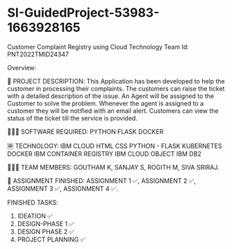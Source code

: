 # SI-GuidedProject-53983-1663928165
Customer Complaint Registry using Cloud Technology
Team Id: PNT2022TMID24347

Overview:

📝 PROJECT DESCRIPTION: 
This Application has been developed to help the customer in processing their complaints. The customers can raise the ticket with a detailed description of the issue. An Agent will be assigned to the Customer to solve the problem. Whenever the agent is assigned to a customer they will be notified with an email alert. Customers can view the status of the ticket till the service is provided.

👨🏻‍💻 SOFTWARE REQUIRED: 
PYTHON
FLASK
DOCKER
 
🈸 TECHNOLOGY: 
IBM CLOUD	HTML	CSS
PYTHON - FLASK	KUBERNETES	DOCKER
IBM CONTAINER REGISTRY	IBM CLOUD OBJECT	IBM DB2

🧑🏻‍🦰 TEAM MEMBERS: 
GOUTHAM K,
SANJAY S,
ROGITH M,
SIVA SRIRAJ.

📒 ASSIGNMENT FINISHED: 
 ASSIGNMENT 1 ✅,
 ASSIGNMENT 2 ✅,
 ASSIGNMENT 3 ✅,
 ASSIGNMENT 4 ✅.
 
 FINISHED TASKS:
 1. IDEATION ✅
 2. DESIGN-PHASE 1 ✅
 3. DESIGN PHASE 2 ✅
 4. PROJECT PLANNING ✅
 
